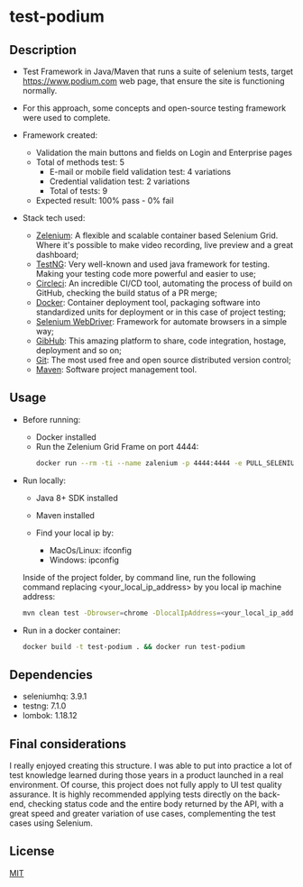 # test-podium

## Description

- Test Framework in Java/Maven that runs a suite of selenium tests, target https://www.podium.com web page, that ensure the site is functioning normally.

- For this approach, some concepts and open-source testing framework were used to complete.

- Framework created:
    - Validation the main buttons and fields on Login and Enterprise pages
    - Total of methods test: 5 
        - E-mail or mobile field validation test: 4 variations
        - Credential validation test: 2 variations
        - Total of tests: 9
    - Expected result: 100% pass - 0% fail

- Stack tech used:

    - [Zelenium](https://github.com/zalando/zalenium): A flexible and scalable container based Selenium Grid. Where it's possible to make video recording, live preview and a great dashboard;
    - [TestNG](https://testng.org/doc/TestNG): Very well-known and used java framework for testing. Making your testing code more powerful and easier to use;
    - [Circleci](https://circleci.com): An incredible CI/CD tool, automating the process of build on GitHub, checking the build status of a PR merge;
    - [Docker](https://www.docker.com): Container deployment tool, packaging software into standardized units for deployment or in this case of project testing;
    - [Selenium WebDriver](https://www.selenium.dev): Framework for automate browsers in a simple way;
    - [GibHub](https://github.com): This amazing platform to share, code integration, hostage, deployment and so on;
    - [Git](https://git-scm.com): The most used free and open source distributed version control;
    - [Maven](https://maven.apache.org): Software project management tool.
    
## Usage

- Before running:
    
    - Docker installed
    - Run the Zelenium Grid Frame on port 4444:
        ```bash
        docker run --rm -ti --name zalenium -p 4444:4444 -e PULL_SELENIUM_IMAGE=true -v /var/run/docker.sock:/var/run/docker.sock -v /tmp/videos:/home/seluser/videos --privileged dosel/zalenium start
        ```

- Run locally:

    - Java 8+ SDK installed
    - Maven installed
    
    - Find your local ip by:
        - MacOs/Linux: ifconfig
        - Windows: ipconfig
    
    Inside of the project folder, by command line, run the following command replacing <your_local_ip_address> by you local ip machine address:

    ```bash
    mvn clean test -Dbrowser=chrome -DlocalIpAddress=<your_local_ip_address> -Ppodium
    ```
   
- Run in a docker container:

    ```bash
    docker build -t test-podium . && docker run test-podium
    ```

## Dependencies
- seleniumhq: 3.9.1
- testng: 7.1.0
- lombok: 1.18.12

## Final considerations
I really enjoyed creating this structure. I was able to put into practice a lot of test knowledge learned during those years in a product launched in a real environment. Of course, this project does not fully apply to UI test quality assurance. It is highly recommended applying tests directly on the back-end, checking status code and the entire body returned by the API, with a great speed and greater variation of use cases, complementing the test cases using Selenium.

## License
[MIT](https://choosealicense.com/licenses/mit/)